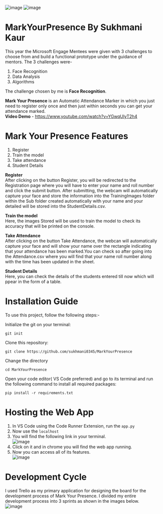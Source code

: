![image](https://user-images.githubusercontent.com/84336698/170666222-51473996-e7e6-4b0c-b5e3-2e907ddbd4f2.png)
![image](https://user-images.githubusercontent.com/84336698/170666159-c8babf06-dc87-4248-bc88-492017f3b2a2.png)
# MarkYourPresence By Sukhmani Kaur
This year the Microsoft Engage Mentees were given with 3 challenges to choose from and build a functional prototype under the guidance of mentors.
The 3 challenges were-
1. Face Recognition
2. Data Analysis
3. Algorithms

The challenge chosen by me is **Face Recognition**.

**Mark Your Presence** is an Automatic Attendance Marker in which you just need to register only once and then just within seconds you can get your attendance marked.<br/>
**Video Demo** - https://www.youtube.com/watch?v=YGwqUlyT2h4
# Mark Your Presence Features
1. Register
2. Train the model
3. Take attendance
4. Student Details

**Register**<br />
After clicking on the button Register, you will be redirected to the Registration page where you will have to enter your name and roll number and click the submit button. After submitting, the webcam will automatically capture your face and store the information into the TrainingImages folder within the Sub folder created automatically with your name and your detailed will be stored into the StudentDetails.csv.

**Train the model**<br />
Here, the images Stored will be used to train the model to check its accuracy that will be printed on the console.

**Take Attendance**<br />
After clicking on the button Take Attendance, the webcan will automatically capture your face and will show your name over the rectangle indicating that your attendance has been marked.You can check so after going into the Attendance.csv where you will find that your name roll number along with the time has been updated in the sheet.

**Student Details**<br />
Here, you can check the details of the students entered till now which will ppear in the form of a table.

# Installation Guide
To use this project, follow the following steps:-

Initialize the git on your terminal:<br />
```
git init
```
Clone this repository:<br />
```
git clone https://github.com/sukhmani0345/MarkYourPresence
```
Change the directory<br />
```
cd MarkYourPresence
```
Open your code editor( VS Code preferred) and go to its terminal and run the following command to install all required packages:<br />
```
pip install -r requirements.txt
```

# Hosting the Web App
1. In VS Code using the Code Runner Extension, run the ```app.py```
2. Now use the ```localhost``` 
3. You will find the following link in your terminal.<br />
![image](https://user-images.githubusercontent.com/84336698/170706857-f70bef66-2f11-42f6-9609-8de961c5522f.png)
4. Click on it and in chrome you will find the web app running.<br />
5. Now you can access all of its features.<br />
![image](https://user-images.githubusercontent.com/84336698/170863221-e44e81e3-eae8-464e-99f3-b670fafa66de.png)

# Development Cycle
I used Trello as my primary application for designing the board for the development process of Mark Your Presence. I divided my entire development process into 3 sprints as shown in the images below.<br />
![image](https://user-images.githubusercontent.com/84336698/170844675-68fcc7c5-3757-4834-84df-68a796c21356.png)

